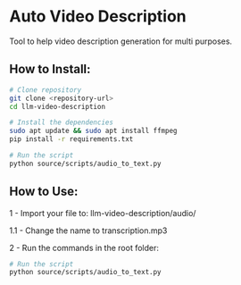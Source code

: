 # Auto Video Description

Tool to help video description generation for multi purposes.

## How to Install:

```bash
# Clone repository
git clone <repository-url>
cd llm-video-description

# Install the dependencies
sudo apt update && sudo apt install ffmpeg
pip install -r requirements.txt

# Run the script
python source/scripts/audio_to_text.py
```

## How to Use:
1 - Import your file to: llm-video-description/audio/

1.1 - Change the name to transcription.mp3

2 - Run the commands in the root folder:

```bash
# Run the script
python source/scripts/audio_to_text.py
```